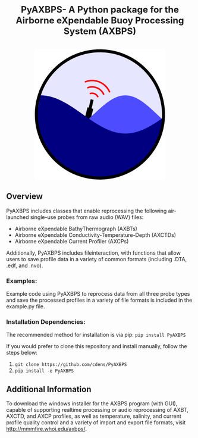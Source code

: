 
<p align="center">
	<b><font size="+2">PyAXBPS- A Python package for the Airborne eXpendable Buoy Processing System (AXBPS)</font></b>
	</br></br></br>
  <img src="dropicon.png" />
</p>


## Overview <a id="overview"></a>

PyAXBPS includes classes that enable reprocessing the following air-launched single-use probes from raw audio (WAV) files:

* Airborne eXpendable BathyThermograph (AXBTs)
* Airborne eXpendable Conductivity-Temperature-Depth (AXCTDs)
* Airborne eXpendable Current Profiler (AXCPs) 

Additionally, PyAXBPS includes fileinteraction, with functions that allow users to save profile data in a variety of common formats (including .DTA, .edf, and .nvo).


### Examples:

Example code using PyAXBPS to reprocess data from all three probe types and save the processed profiles in a variety of file formats is included in the example.py file.

	
### Installation Dependencies:
The recommended method for installation is via pip:
`pip install PyAXBPS`

If you would prefer to clone this repository and install manually, follow the steps below:

1. `git clone https://github.com/cdens/PyAXBPS`
2. `pip install -e PyAXBPS`




## Additional Information

To download the windows installer for the AXBPS program (with GUI), capable of supporting realtime processing or audio reprocessing of AXBT, AXCTD, and AXCP profiles, as well as temperature, salinity, and current profile quality control and a variety of import and export file formats, visit http://mmmfire.whoi.edu/axbps/. 

